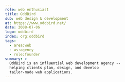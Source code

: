 ```yaml
---
role: web enthusiast
title: OddBird
sub: web design & development
at: https://www.oddbird.net/
date: 2008-07-06
logo: oddbird
index: org:oddbird
tags:
  - area:web
  - as:agency
  - role:founder
summary: >
  OddBird is an influential web development agency --
  helping clients plan, design, and develop
  tailor-made web applications.
---
```

